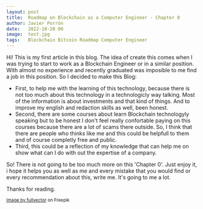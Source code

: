 ```yaml
---
layout: post
title:  Roadmap on Blockchain as a Computer Engineer - Chapter 0
author: Javier Porrón
date:   2022-10-20 00
image:  test.jpg
tags:   Blockchain Bitcoin Roadmap Computer Engineer
---
```


Hi! This is my first article in this blog. The idea of create this comes when I was trying to start to work as a Blockchain Engineer or in a similar position. With almost no experience and recently graduated  was imposible to me find a job in this position. So I decided to make this Blog: 

* First, to help me with the learning of this technology, because there is not too much about this technology in a technologicly way talking. Most of the information is about investments and that kind of things. And to improve my english and redaction skills as well, been honest.
* Second, there are some courses about learn Blockchain technologyly speaking but to be honest I don't feel really confortable paying on this courses because there are a lot of scams there outside. So, I think that there are people who thinks like me and this could be helpfull to them and of course completly free and public.
* Third, this could be a reflection of my knowledge that can help me on show what can I do with out the expertise of a company. 

So! There is not going to be too much more on this 'Chapter 0'. Just enjoy it, i hope it helps you as well as me and every mistake that you would find or every recommendation about this, write me. It's going to  me a lot.

Thanks for reading.

<small> <a href="https://www.freepik.com/free-vector/cryptocurrency-mining-equipment-isometric-ethereum-digital-currency-extract_2909692.htm#&position=18&from_view=author#position=18">Image by fullvector</a> on Freepik </small>
